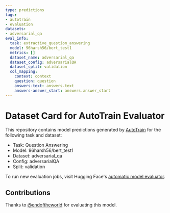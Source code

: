 ```yaml
---
type: predictions
tags:
- autotrain
- evaluation
datasets:
- adversarial_qa
eval_info:
  task: extractive_question_answering
  model: 96harsh56/bert_test1
  metrics: []
  dataset_name: adversarial_qa
  dataset_config: adversarialQA
  dataset_split: validation
  col_mapping:
    context: context
    question: question
    answers-text: answers.text
    answers-answer_start: answers.answer_start
---
```

# Dataset Card for AutoTrain Evaluator

This repository contains model predictions generated by [AutoTrain](https://huggingface.co/autotrain) for the following task and dataset:

* Task: Question Answering
* Model: 96harsh56/bert_test1
* Dataset: adversarial_qa
* Config: adversarialQA
* Split: validation

To run new evaluation jobs, visit Hugging Face's [automatic model evaluator](https://huggingface.co/spaces/autoevaluate/model-evaluator).

## Contributions

Thanks to [@endoftheworld](https://huggingface.co/endoftheworld) for evaluating this model.